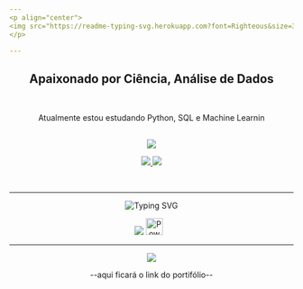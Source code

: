 ```yaml
---
<p align="center">
<img src="https://readme-typing-svg.herokuapp.com?font=Righteous&size=35&duration=1000&pause=2000&color=0B41BD&center=true&vCenter=true&random=false&width=500&height=70&lines=Ol%C3%A1%F0%9F%91%8B;Me+chamo+Pedro+Xavier" />
</p>

---
```

<h2 align="center">Apaixonado por Ciência, Análise de Dados</h2>
<br>

<p align="center"> 
 Atualmente estou estudando Python, SQL e Machine Learnin
</p>

##

<p align="center">
<img src="https://readme-typing-svg.herokuapp.com?font=Righteous&size=32&duration=4000&pause=2000&color=710E8A&center=true&vCenter=true&repeat=false&random=false&width=800&height=70&lines=Voc%C3%AA+pode+me+achar+clicando+em+um+dos+dois+abaixo" />
</p>

<p align="center">
  <a href="https://linkedin.com/in/pedrohenriquereisxavier">
    <img src="https://skillicons.dev/icons?i=linkedin" />
  </a>
  
  <a href="mailto:pedrohenriquereisxavier@gmail.com">
    <img src="https://skillicons.dev/icons?i=gmail" />
  </a>
  
</p>

<br>

---

<p align="center">
<img src="https://readme-typing-svg.herokuapp.com?font=Righteous&size=25&duration=4000&pause=2000&color=0B41BD&center=true&vCenter=true&repeat=false&random=false&width=500&height=70&lines=%F0%9F%A7%B0Minhas+ferramentas+e+linguagens%F0%9F%A7%B0" alt="Typing SVG"" />
</p>
<div align="center">
  <img src="https://skillicons.dev/icons?i=github,git,figma,py,mysql,vscode" />
  <img alt="Powerbi" width="30px" style="padding-right:10px;" src="https://raw.githubusercontent.com/microsoft/PowerBI-Icons/main/SVG/Power-BI.svg"/>
</div>


---
<p align="center">
<img src="https://readme-typing-svg.herokuapp.com?font=Righteous&size=28&duration=4000&pause=2000&color=550B68&center=true&vCenter=true&random=false&width=500&height=70&lines=%F0%9F%93%8AAlguns+de+meus+projetos%F0%9F%93%8A" />
</p>

<p align="center">
--aqui ficará o link do portifólio--
</p>


